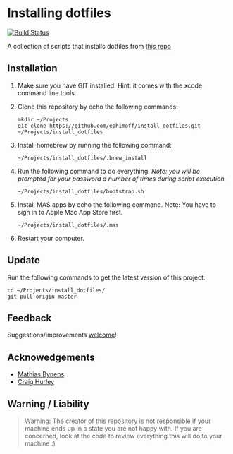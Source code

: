# Installing dotfiles

[![Build Status](https://travis-ci.org/ephimoff/install_dotfiles.svg?branch=master)](https://travis-ci.org/ephimoff/install_dotfiles)

A collection of scripts that installs dotfiles from [this repo](https://github.com/ephimoff/dotfiles)

## Installation

1. Make sure you have GIT installed. Hint: it comes with the xcode command line tools.
1. Clone this repository by echo the following commands:

    ```
    mkdir ~/Projects
    git clone https://github.com/ephimoff/install_dotfiles.git ~/Projects/install_dotfiles
    ```

1. Install homebrew by running the following command:

    ```
    ~/Projects/install_dotfiles/.brew_install
    ```

1. Run the following command to do everything.  _Note: you will be prompted for your password a number of times during script execution._

    ```
    ~/Projects/install_dotfiles/bootstrap.sh
    ```

1. Install MAS apps by echo the following command. Note: You have to sign in to Apple Mac App Store first.

    ```
    ~/Projects/install_dotfiles/.mas
    ```

1. Restart your computer.

## Update

Run the following commands to get the latest version of this project:

```
cd ~/Projects/install_dotfiles/
git pull origin master
```

## Feedback

Suggestions/improvements [welcome](https://github.com/ephimoff/install_dotfiles/issues)!

## Acknowedgements

- [Mathias Bynens](https://github.com/mathiasbynens)
- [Craig Hurley](https://github.com/craighurley/dotfiles)

## Warning / Liability

> Warning: The creator of this repository is not responsible if your machine ends up in a state you are not happy with. If you are concerned, look at the code to review everything this will do to your machine :)
